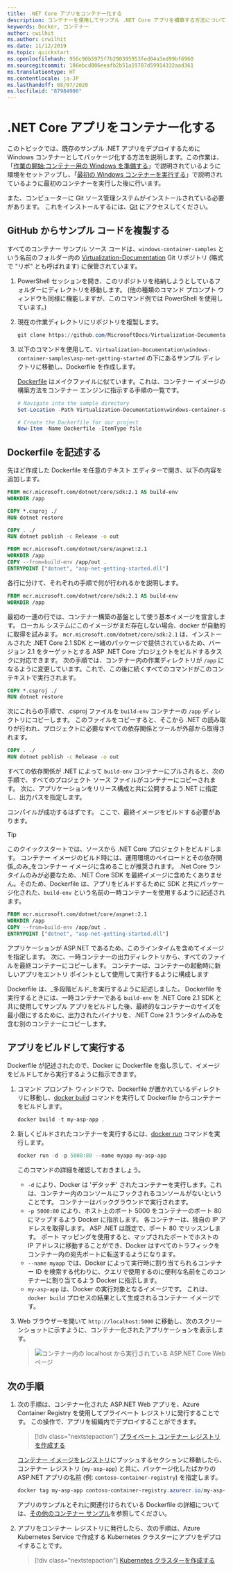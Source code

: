 ```yaml
---
title: .NET Core アプリをコンテナー化する
description: コンテナーを使用してサンプル .NET Core アプリを構築する方法について説明します
keywords: Docker, コンテナー
author: cwilhit
ms.author: crwilhit
ms.date: 11/12/2019
ms.topic: quickstart
ms.openlocfilehash: 956c90b5975f7b290395953fed04a3ed99bf6960
ms.sourcegitcommit: 186ebcd006eeafb2b51a19787d59914332aad361
ms.translationtype: HT
ms.contentlocale: ja-JP
ms.lasthandoff: 08/07/2020
ms.locfileid: "87984906"
---
```

# <a name="containerize-a-net-core-app"></a>.NET Core アプリをコンテナー化する

このトピックでは、既存のサンプル .NET アプリをデプロイするために Windows コンテナーとしてパッケージ化する方法を説明します。この作業は、「[作業の開始:コンテナー用の Windows を準備する](set-up-environment.md)」で説明されているように環境をセットアップし、「[最初の Windows コンテナーを実行する](run-your-first-container.md)」で説明されているように最初のコンテナーを実行した後に行います。

また、コンピューターに Git ソース管理システムがインストールされている必要があります。 これをインストールするには、[Git](https://git-scm.com/download) にアクセスしてください。

## <a name="clone-the-sample-code-from-github"></a>GitHub からサンプル コードを複製する

すべてのコンテナー サンプル ソース コードは、`windows-container-samples` という名前のフォルダー内の [Virtualization-Documentation](https://github.com/MicrosoftDocs/Virtualization-Documentation) Git リポジトリ (略式で "リポ" とも呼ばれます) に保管されています。

1. PowerShell セッションを開き、このリポジトリを格納しようとしているフォルダーにディレクトリを移動します。 (他の種類のコマンド プロンプト ウィンドウも同様に機能しますが、このコマンド例では PowerShell を使用しています。)
2. 現在の作業ディレクトリにリポジトリを複製します。

   ```PowerShell
   git clone https://github.com/MicrosoftDocs/Virtualization-Documentation.git
   ```

3. 以下のコマンドを使用して、`Virtualization-Documentation\windows-container-samples\asp-net-getting-started` の下にあるサンプル ディレクトリに移動し、Dockerfile を作成します。

   [Dockerfile](https://docs.docker.com/engine/reference/builder/) はメイクファイルに似ています。これは、コンテナー イメージの構築方法をコンテナー エンジンに指示する手順の一覧です。

   ```Powershell
   # Navigate into the sample directory
   Set-Location -Path Virtualization-Documentation\windows-container-samples\asp-net-getting-started

   # Create the Dockerfile for our project
   New-Item -Name Dockerfile -ItemType file
   ```

## <a name="write-the-dockerfile"></a>Dockerfile を記述する

先ほど作成した Dockerfile を任意のテキスト エディターで開き、以下の内容を追加します。

```Dockerfile
FROM mcr.microsoft.com/dotnet/core/sdk:2.1 AS build-env
WORKDIR /app

COPY *.csproj ./
RUN dotnet restore

COPY . ./
RUN dotnet publish -c Release -o out

FROM mcr.microsoft.com/dotnet/core/aspnet:2.1
WORKDIR /app
COPY --from=build-env /app/out .
ENTRYPOINT ["dotnet", "asp-net-getting-started.dll"]
```

各行に分けて、それぞれの手順で何が行われるかを説明します。

```Dockerfile
FROM mcr.microsoft.com/dotnet/core/sdk:2.1 AS build-env
WORKDIR /app
```

最初の一連の行では、コンテナー構築の基盤として使う基本イメージを宣言します。 ローカル システムにこのイメージがまだ存在しない場合、docker が自動的に取得を試みます。 `mcr.microsoft.com/dotnet/core/sdk:2.1` は、インストールされた .NET Core 2.1 SDK と一緒のパッケージで提供されているため、バージョン 2.1 をターゲットとする ASP .NET Core プロジェクトをビルドするタスクに対応できます。 次の手順では、コンテナー内の作業ディレクトリが `/app` になるように変更しています。これで、この後に続くすべてのコマンドがこのコンテキストで実行されます。

```Dockerfile
COPY *.csproj ./
RUN dotnet restore
```

次にこれらの手順で、.csproj ファイルを `build-env` コンテナーの `/app` ディレクトリにコピーします。 このファイルをコピーすると、そこから .NET の読み取りが行われ、プロジェクトに必要なすべての依存関係とツールが外部から取得されます。

```Dockerfile
COPY . ./
RUN dotnet publish -c Release -o out
```

すべての依存関係が .NET によって `build-env` コンテナーにプルされると、次の手順で、すべてのプロジェクト ソース ファイルがコンテナーにコピーされます。 次に、アプリケーションをリリース構成と共に公開するよう.NET に指定し、出力パスを指定します。

コンパイルが成功するはずです。 ここで、最終イメージをビルドする必要があります。

> [!TIP]
> このクイックスタートでは、ソースから .NET Core プロジェクトをビルドします。 コンテナー イメージのビルド時には、運用環境のペイロードとその依存関係_のみ_をコンテナー イメージに含めることが推奨されます。 .Net Core ランタイムのみが必要なため、.NET Core SDK を最終イメージに含めたくありません。そのため、Dockerfile は、アプリをビルドするために SDK と共にパッケージ化された、`build-env` という名前の一時コンテナーを使用するように記述されます。

```Dockerfile
FROM mcr.microsoft.com/dotnet/core/aspnet:2.1
WORKDIR /app
COPY --from=build-env /app/out .
ENTRYPOINT ["dotnet", "asp-net-getting-started.dll"]
```

アプリケーションが ASP.NET であるため、このラインタイムを含めてイメージを指定します。 次に、一時コンテナーの出力ディレクトリから、すべてのファイルを最終コンテナーにコピーします。 コンテナーは、コンテナーの起動時に新しいアプリをエントリ ポイントとして使用して実行するように構成します

Dockerfile は、_多段階ビルド_を実行するように記述しました。 Dockerfile を実行するときには、一時コンテナーである `build-env` を .NET Core 2.1 SDK と共に使用してサンプル アプリをビルドした後、最終的なコンテナーのサイズを最小限にするために、出力されたバイナリを、.NET Core 2.1 ランタイムのみを含む別のコンテナーにコピーします。

## <a name="build-and-run-the-app"></a>アプリをビルドして実行する

Dockerfile が記述されたので、Docker に Dockerfile を指し示して、イメージをビルドしてから実行するように指示できます。

1. コマンド プロンプト ウィンドウで、Dockerfile が置かれているディレクトリに移動し、[docker build](https://docs.docker.com/engine/reference/commandline/build/) コマンドを実行して Dockerfile からコンテナーをビルドします。

   ```Powershell
   docker build -t my-asp-app .
   ```

2. 新しくビルドされたコンテナーを実行するには、[docker run](https://docs.docker.com/engine/reference/commandline/run/) コマンドを実行します。

   ```Powershell
   docker run -d -p 5000:80 --name myapp my-asp-app
   ```

   このコマンドの詳細を確認しておきましょう。

   * `-d` により、Docker は 'デタッチ' されたコンテナーを実行します。これは、コンテナー内のコンソールにフックされるコンソールがないということです。 コンテナーはバックグラウンドで実行されます。
   * `-p 5000:80` により、ホスト上のポート 5000 をコンテナーのポート 80 にマップするよう Docker に指示します。 各コンテナーは、独自の IP アドレスを取得します。 ASP .NET は既定で、ポート 80 でリッスンします。 ポート マッピングを使用すると、マップされたポートでホストの IP アドレスに移動することができ、Docker はすべてのトラフィックをコンテナー内の宛先ポートに転送するようになります。
   * `--name myapp` では、Docker によって実行時に割り当てられるコンテナー ID を検索する代わりに、クエリで使用するのに便利な名前をこのコンテナーに割り当てるよう Docker に指示します。
   * `my-asp-app` は、Docker の実行対象となるイメージです。 これは、`docker build` プロセスの結果として生成されるコンテナー イメージです。

3. Web ブラウザーを開いて `http://localhost:5000` に移動し、次のスクリーンショットに示すように、コンテナー化されたアプリケーションを表示します。

   >![コンテナー内の localhost から実行されている ASP.NET Core Web ページ](media/SampleAppScreenshot.png)

## <a name="next-steps"></a>次の手順

1. 次の手順は、コンテナー化された ASP.NET Web アプリを、Azure Container Registry を使用してプライベート レジストリに発行することです。 この操作で、アプリを組織内でデプロイすることができます。

   > [!div class="nextstepaction"]
   > [プライベート コンテナー レジストリを作成する](https://docs.microsoft.com/azure/container-registry/container-registry-get-started-powershell)

   [コンテナー イメージをレジストリ](https://docs.microsoft.com/azure/container-registry/container-registry-get-started-powershell#push-image-to-registry)にプッシュするセクションに移動したら、コンテナー レジストリ (`my-asp-app`) と共に、パッケージ化したばかりの ASP.NET アプリの名前 (例: `contoso-container-registry`) を指定します。

   ```PowerShell
   docker tag my-asp-app contoso-container-registry.azurecr.io/my-asp-app:v1
   ```

   アプリのサンプルとそれに関連付けられている Dockerfile の詳細については、[その他のコンテナー サンプル](../samples.md)を参照してください。

2. アプリをコンテナー レジストリに発行したら、次の手順は、Azure Kubernetes Service で作成する Kubernetes クラスターにアプリをデプロイすることです。

   > [!div class="nextstepaction"]
   > [Kubernetes クラスターを作成する](https://docs.microsoft.com/azure/aks/windows-container-cli)

